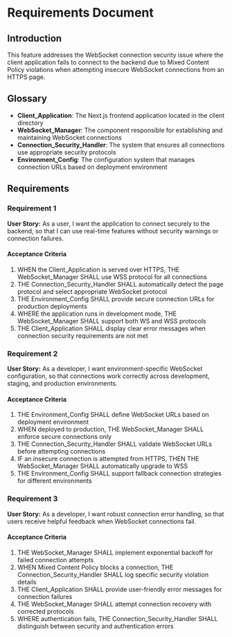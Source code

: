 # Requirements Document

## Introduction

This feature addresses the WebSocket connection security issue where the client application fails to connect to the backend due to Mixed Content Policy violations when attempting insecure WebSocket connections from an HTTPS page.

## Glossary

- **Client_Application**: The Next.js frontend application located in the client directory
- **WebSocket_Manager**: The component responsible for establishing and maintaining WebSocket connections
- **Connection_Security_Handler**: The system that ensures all connections use appropriate security protocols
- **Environment_Config**: The configuration system that manages connection URLs based on deployment environment

## Requirements

### Requirement 1

**User Story:** As a user, I want the application to connect securely to the backend, so that I can use real-time features without security warnings or connection failures.

#### Acceptance Criteria

1. WHEN the Client_Application is served over HTTPS, THE WebSocket_Manager SHALL use WSS protocol for all connections
2. THE Connection_Security_Handler SHALL automatically detect the page protocol and select appropriate WebSocket protocol
3. THE Environment_Config SHALL provide secure connection URLs for production deployments
4. WHERE the application runs in development mode, THE WebSocket_Manager SHALL support both WS and WSS protocols
5. THE Client_Application SHALL display clear error messages when connection security requirements are not met

### Requirement 2

**User Story:** As a developer, I want environment-specific WebSocket configuration, so that connections work correctly across development, staging, and production environments.

#### Acceptance Criteria

1. THE Environment_Config SHALL define WebSocket URLs based on deployment environment
2. WHEN deployed to production, THE WebSocket_Manager SHALL enforce secure connections only
3. THE Connection_Security_Handler SHALL validate WebSocket URLs before attempting connections
4. IF an insecure connection is attempted from HTTPS, THEN THE WebSocket_Manager SHALL automatically upgrade to WSS
5. THE Environment_Config SHALL support fallback connection strategies for different environments

### Requirement 3

**User Story:** As a developer, I want robust connection error handling, so that users receive helpful feedback when WebSocket connections fail.

#### Acceptance Criteria

1. THE WebSocket_Manager SHALL implement exponential backoff for failed connection attempts
2. WHEN Mixed Content Policy blocks a connection, THE Connection_Security_Handler SHALL log specific security violation details
3. THE Client_Application SHALL provide user-friendly error messages for connection failures
4. THE WebSocket_Manager SHALL attempt connection recovery with corrected protocols
5. WHERE authentication fails, THE Connection_Security_Handler SHALL distinguish between security and authentication errors
